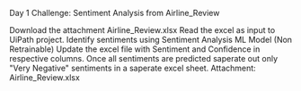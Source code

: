 Day 1 Challenge: Sentiment Analysis from Airline_Review

Download the attachment Airline_Review.xlsx
Read the excel as input to UiPath project.
Identify sentiments using Sentiment Analysis ML Model (Non Retrainable)
Update the excel file with Sentiment and Confidence in respective columns.
Once all sentiments are predicted saperate out only "Very Negative" sentiments in a saperate excel sheet.
Attachment: Airline_Review.xlsx
